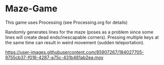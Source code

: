 # Maze-Game
This game uses Processing (see Processing.org for details)

Randomly generates lines for the maze (poses as a problem since some lines will create dead ends/inescapable corners). Pressing multiple keys at the same time can result in weird movement (sudden teleportation). 


https://user-images.githubusercontent.com/85907267/184027705-9755cb37-f016-4287-a75c-431b481ab2ea.mov

